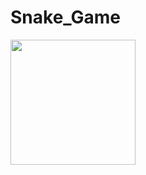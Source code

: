 # Snake_Game

<img src="https://cloud.githubusercontent.com/images/snake_game_2.png" width="200" height="200">
